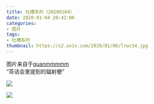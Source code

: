 ```yaml
---
title: 吐槽系列（20200104）
date: 2020-01-04 20:42:00
categories:
- 图片
tags:
- 吐槽系列
thumbnail: https://s2.ax1x.com/2020/01/06/lrwc34.jpg
---
```


图片来自于<a href="https://weibo.com/p/1005051720171447" target="_blank">quanmmmmm</a><br/> “茶话会里提到的辐射梗”

![](https://s2.ax1x.com/2020/01/06/lrwc34.jpg)

<!--more-->

![](https://s2.ax1x.com/2020/01/06/lrw6CF.jpg)
